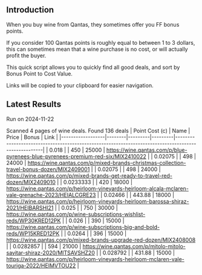 ## Introduction

When you buy wine from Qantas, they sometimes offer you FF bonus points. 

If you consider 100 Qantas points is roughly equal to between 1 to 3 dollars, this can sometimes mean that a wine purchase is no cost, or will actually profit the buyer.

This quick script allows you to quickly find all good deals, and sort by Bonus Point to Cost Value.

Links will be copied to your clipboard for easier navigation.

## Latest Results

Run on 2024-11-22

Scanned 4 pages of wine deals.
Found 136 deals
|   Point Cost (c) | Name   |   Price |   Bonus | Link                                                                                                |
|------------------|--------|---------|---------|-----------------------------------------------------------------------------------------------------|
|        0.018     |        |  450    |   25000 | https://wine.qantas.com/p/blue-pyrenees-blue-pyrenees-premium-red-six/MIX2410022                    |
|        0.02075   |        |  498    |   24000 | https://wine.qantas.com/p/mixed-brands-christmas-collection-travel-bonus-dozen/MIX2409001           |
|        0.02075   |        |  498    |   24000 | https://wine.qantas.com/p/mixed-brands-get-ready-to-travel-red-dozen/MIX2409010                     |
|        0.0233333 |        |  420    |   18000 | https://wine.qantas.com/p/heirloom-vineyards-heirloom-alcala-mclaren-vale-grenache-2023/HEIALCGRE23 |
|        0.02466   |        |  443.88 |   18000 | https://wine.qantas.com/p/heirloom-vineyards-heirloom-barossa-shiraz-2021/HEIBARSHI21               |
|        0.025     |        |  750    |   30000 | https://wine.qantas.com/p/wine-subscriptions-wishlist-reds/WP30KRED12PK                             |
|        0.026     |        |  390    |   15000 | https://wine.qantas.com/p/wine-subscriptions-big-and-bold-reds/WP15KRED12PK                         |
|        0.0264    |        |  396    |   15000 | https://wine.qantas.com/p/mixed-brands-upgrade-red-dozen/MIX2408008                                 |
|        0.0282857 |        |  594    |   21000 | https://wine.qantas.com/p/mitolo-mitolo-savitar-shiraz-2020/MITSAVSHZ20                             |
|        0.028792  |        |  431.88 |   15000 | https://wine.qantas.com/p/heirloom-vineyards-heirloom-mclaren-vale-touriga-2022/HEIMVTOU22          |


